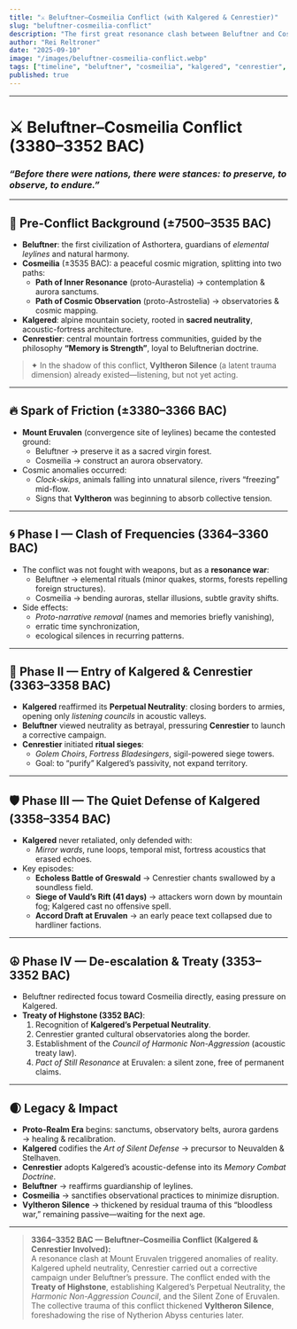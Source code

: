 ```yaml
---
title: "⚔️ Beluftner–Cosmeilia Conflict (with Kalgered & Cenrestier)"
slug: "beluftner-cosmeilia-conflict"
description: "The first great resonance clash between Beluftner and Cosmeilia, with Kalgered and Cenrestier drawn into the struggle. A war of frequencies, neutrality, and memory that foreshadowed the Abyss."
author: "Rei Reltroner"
date: "2025-09-10"
image: "/images/beluftner-cosmeilia-conflict.webp"
tags: ["timeline", "beluftner", "cosmeilia", "kalgered", "cenrestier", "history"]
published: true
---
```


---

# ⚔️ Beluftner–Cosmeilia Conflict (3380–3352 BAC)  
### *“Before there were nations, there were stances: to preserve, to observe, to endure.”*

---

## 🌱 Pre-Conflict Background (±7500–3535 BAC)
- **Beluftner**: the first civilization of Asthortera, guardians of *elemental leylines* and natural harmony.  
- **Cosmeilia** (±3535 BAC): a peaceful cosmic migration, splitting into two paths:  
  - **Path of Inner Resonance** (proto-Aurastelia) → contemplation & aurora sanctums.  
  - **Path of Cosmic Observation** (proto-Astrostelia) → observatories & cosmic mapping.  
- **Kalgered**: alpine mountain society, rooted in **sacred neutrality**, acoustic-fortress architecture.  
- **Cenrestier**: central mountain fortress communities, guided by the philosophy **“Memory is Strength”**, loyal to Beluftnerian doctrine.  

> ✦ In the shadow of this conflict, **Vyltheron Silence** (a latent trauma dimension) already existed—listening, but not yet acting.

---

## 🔥 Spark of Friction (±3380–3366 BAC)
- **Mount Eruvalen** (convergence site of leylines) became the contested ground:  
  - Beluftner → preserve it as a sacred virgin forest.  
  - Cosmeilia → construct an aurora observatory.  
- Cosmic anomalies occurred:  
  - *Clock-skips*, animals falling into unnatural silence, rivers “freezing” mid-flow.  
  - Signs that **Vyltheron** was beginning to absorb collective tension.

---

## 🌀 Phase I — Clash of Frequencies (3364–3360 BAC)
- The conflict was not fought with weapons, but as a **resonance war**:  
  - Beluftner → elemental rituals (minor quakes, storms, forests repelling foreign structures).  
  - Cosmeilia → bending auroras, stellar illusions, subtle gravity shifts.  
- Side effects:  
  - *Proto-narrative removal* (names and memories briefly vanishing),  
  - erratic time synchronization,  
  - ecological silences in recurring patterns.

---

## 🧭 Phase II — Entry of Kalgered & Cenrestier (3363–3358 BAC)
- **Kalgered** reaffirmed its **Perpetual Neutrality**: closing borders to armies, opening only *listening councils* in acoustic valleys.  
- **Beluftner** viewed neutrality as betrayal, pressuring **Cenrestier** to launch a corrective campaign.  
- **Cenrestier** initiated **ritual sieges**:  
  - *Golem Choirs*, *Fortress Bladesingers*, sigil-powered siege towers.  
  - Goal: to “purify” Kalgered’s passivity, not expand territory.  

---

## 🛡️ Phase III — The Quiet Defense of Kalgered (3358–3354 BAC)
- **Kalgered** never retaliated, only defended with:  
  - *Mirror wards*, rune loops, temporal mist, fortress acoustics that erased echoes.  
- Key episodes:  
  - **Echoless Battle of Greswald** → Cenrestier chants swallowed by a soundless field.  
  - **Siege of Vauld’s Rift (41 days)** → attackers worn down by mountain fog; Kalgered cast no offensive spell.  
  - **Accord Draft at Eruvalen** → an early peace text collapsed due to hardliner factions.  

---

## ☮️ Phase IV — De-escalation & Treaty (3353–3352 BAC)
- Beluftner redirected focus toward Cosmeilia directly, easing pressure on Kalgered.  
- **Treaty of Highstone (3352 BAC)**:  
  1. Recognition of **Kalgered’s Perpetual Neutrality**.  
  2. Cenrestier granted cultural observatories along the border.  
  3. Establishment of the *Council of Harmonic Non-Aggression* (acoustic treaty law).  
  4. *Pact of Still Resonance* at Eruvalen: a silent zone, free of permanent claims.  

---

## 🌒 Legacy & Impact
- **Proto-Realm Era** begins: sanctums, observatory belts, aurora gardens → healing & recalibration.  
- **Kalgered** codifies the *Art of Silent Defense* → precursor to Neuvalden & Stelhaven.  
- **Cenrestier** adopts Kalgered’s acoustic-defense into its *Memory Combat Doctrine*.  
- **Beluftner** → reaffirms guardianship of leylines.  
- **Cosmeilia** → sanctifies observational practices to minimize disruption.  
- **Vyltheron Silence** → thickened by residual trauma of this “bloodless war,” remaining passive—waiting for the next age.  

---

> **3364–3352 BAC — Beluftner–Cosmeilia Conflict (Kalgered & Cenrestier Involved):**  
> A resonance clash at Mount Eruvalen triggered anomalies of reality. Kalgered upheld neutrality, Cenrestier carried out a corrective campaign under Beluftner’s pressure. The conflict ended with the **Treaty of Highstone**, establishing Kalgered’s Perpetual Neutrality, the *Harmonic Non-Aggression Council*, and the Silent Zone of Eruvalen. The collective trauma of this conflict thickened **Vyltheron Silence**, foreshadowing the rise of Nytherion Abyss centuries later.

